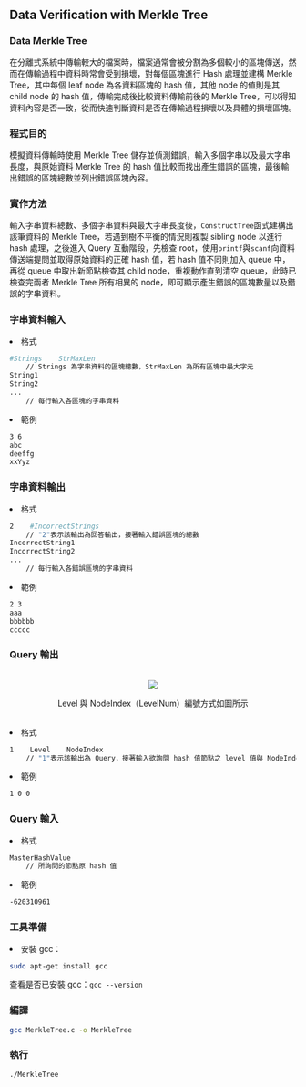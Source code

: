 ## Data Verification with Merkle Tree
### Data Merkle Tree
在分離式系統中傳輸較大的檔案時，檔案通常會被分割為多個較小的區塊傳送，然而在傳輸過程中資料時常會受到損壞，對每個區塊進行 Hash 處理並建構 Merkle Tree，其中每個 leaf node 為各資料區塊的 hash 值，其他 node 的值則是其 child node 的 hash 值，傳輸完成後比較資料傳輸前後的 Merkle Tree，可以得知資料內容是否一致，從而快速判斷資料是否在傳輸過程損壞以及具體的損壞區塊。

### 程式目的
模擬資料傳輸時使用 Merkle Tree 儲存並偵測錯誤，輸入多個字串以及最大字串長度，與原始資料 Merkle Tree 的 hash 值比較而找出產生錯誤的區塊，最後輸出錯誤的區塊總數並列出錯誤區塊內容。

### 實作方法
輸入字串資料總數、多個字串資料與最大字串長度後，`ConstructTree`函式建構出該筆資料的 Merkle Tree，若遇到樹不平衡的情況則複製 sibling node 以進行 hash 處理，之後進入 Query 互動階段，先檢查 root，使用`printf`與`scanf`向資料傳送端提問並取得原始資料的正確 hash 值，若 hash 值不同則加入 queue 中，再從 queue 中取出新節點檢查其 child node，重複動作直到清空 queue，此時已檢查完兩者 Merkle Tree 所有相異的 node，即可顯示產生錯誤的區塊數量以及錯誤的字串資料。

### 字串資料輸入

<li>格式</li>

```bash
#Strings    StrMaxLen
    // Strings 為字串資料的區塊總數，StrMaxLen 為所有區塊中最大字元
String1
String2
...
    // 每行輸入各區塊的字串資料
``` 

<li>範例</li>

```bash
3 6
abc
deeffg
xxYyz
```

### 字串資料輸出
<li>格式</li>

```bash
2    #IncorrectStrings
    // "2"表示該輸出為回答輸出，接著輸入錯誤區塊的總數
IncorrectString1
IncorrectString2
...
    // 每行輸入各錯誤區塊的字串資料
```

<li>範例</li>

```bash
2 3
aaa
bbbbbb
ccccc
```

### Query 輸出
<br/>
<div align = "center">
<image src = "sample_graph.png">

Level 與 NodeIndex（LevelNum）編號方式如圖所示
</div>
<br/>
<li>格式</li>

```bash
1    Level    NodeIndex
    // "1"表示該輸出為 Query，接著輸入欲詢問 hash 值節點之 level 值與 NodeIndex（LevelNum）
``` 

<li>範例</li>

```bash
1 0 0
```

### Query 輸入

<li>格式</li>

```bash
MasterHashValue
    // 所詢問的節點原 hash 值
```  
<li>範例</li>

```bash
-620310961
```

### 工具準備
<li>安裝 gcc：</li>

```bash
sudo apt-get install gcc
```
查看是否已安裝 gcc：`gcc --version`

### 編譯
```bash
gcc MerkleTree.c -o MerkleTree
```

### 執行
```bash
./MerkleTree
```
